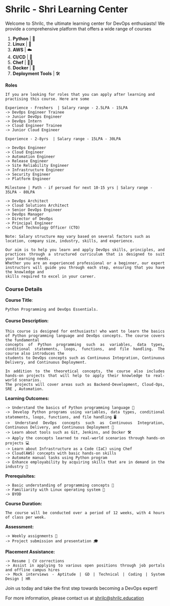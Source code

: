 # Shrilc - Shri Learning Center

<div style="text-align: justify"> 
Welcome to Shrilc, the ultimate learning center for DevOps enthusiasts! We provide a comprehensive platform that offers a wide range of courses
</div>

1. **Python**            | 🐍 
2. **Linux**             | 🐧 
3. **AWS**	             | ☁️
4. **CI/CD**	         | 🚀
5. **Chef**	             | 👨‍🍳
6. **Docker**	         | 🐳
7. **Deployment Tools**	 | 🛠️

**Roles**

    If you are looking for roles that you can apply after learning and practising this course. Here are some

    Experience - Freshers  | Salary range - 2.5LPA - 15LPA
    -> DevOps Engineer Trainee
    -> Junior DevOps Engineer
    -> DevOps Intern
    -> Cloud Engineer Trainee
    -> Junior Cloud Engineer

    Experience - 2-8yrs  | Salary range - 15LPA - 30LPA
    
    -> DevOps Engineer
    -> Cloud Engineer
    -> Automation Engineer
    -> Release Engineer
    -> Site Reliability Engineer
    -> Infrastructure Engineer
    -> Security Engineer
    -> Platform Engineer

    Milestone | Path - if persued for next 10-15 yrs | Salary range - 35LPA - 80LPA
    
    -> DevOps Architect
    -> Cloud Solutions Architect
    -> Senior DevOps Engineer
    -> DevOps Manager
    -> Director of DevOps
    -> Principal Engineer
    -> Chief Technology Officer (CTO)

    Note: Salary structure may vary based on several factors such as location, company size, industry, skills, and experience. 

<div style="text-align: justify">

    Our aim is to help you learn and apply DevOps skills, principles, and practices through a structured curriculum that is designed to suit your learning needs. 
    Whether you are an experienced professional or a beginner, our expert instructors will guide you through each step, ensuring that you have the knowledge and 
    skills required to excel in your career.
</div>

### Course Details

**Course Title**: 

    Python Programming and DevOps Essentials.

#### Course Description:

<div style="text-align: justify">

    This course is designed for enthusiasts! who want to learn the basics of Python programming language and DevOps concepts. The course covers the fundamental 
    concepts of Python programming such as variables, data types, conditional statements, loops, functions, and file handling. The course also introduces the 
    students to DevOps concepts such as Continuous Integration, Continuous Delivery, and Continuous Deployment.

    In addition to the theoretical concepts, the course also includes hands-on projects that will help to apply their knowledge to real-world scenarios. 
    The projects will cover areas such as Backend-Development, Cloud-Ops, SRE , Automation.

**Learning Outcomes:**

    -> Understand the basics of Python programming language 🐍
    -> Develop Python programs using variables, data types, conditional statements, loops, functions, and file handling 🖥️
    -> Understand DevOps concepts such as Continuous Integration, Continuous Delivery, and Continuous Deployment 🚀
    -> Learn about tools such as Git, Jenkins, and Docker 🛠️
    -> Apply the concepts learned to real-world scenarios through hands-on projects 💻
    -> Learn about Infrastructure as a Code (IaC) using Chef
    -> Cloud(AWS) concepts with basic hands-on skills
    -> Automate manual tasks using Python program
    -> Enhance employability by acquiring skills that are in demand in the industry 💼

**Prerequisites:**

    -> Basic understanding of programming concepts 🤖
    -> Familiarity with Linux operating system 🐧
    -> BYOD

**Course Duration:**

    The course will be conducted over a period of 12 weeks, with 4 hours of class per week.

**Assessment:**

    -> Weekly assignments 📝
    -> Project submission and presentation 🎓

**Placement Assistance:**
    
    -> Resume | CV corrections
    -> Assist in applying to various open positions through job portals and offline campus hires
    -> Mock interviews - Aptitude | GD | Technical | Coding | System Design | HR

</div>

Join us today and take the first step towards becoming a DevOps expert!

For more information, please contact us at shrilc@shrilc.education
